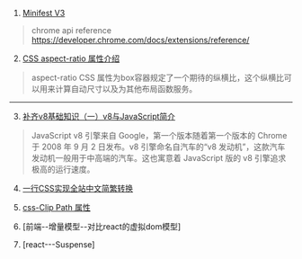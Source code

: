 1. [Minifest V3](https://developer.chrome.com/docs/extensions/mv3/intro/platform-vision/)
> chrome api reference https://developer.chrome.com/docs/extensions/reference/

2. [CSS aspect-ratio 属性介绍](https://web.dev/aspect-ratio/) 

> aspect-ratio  CSS 属性为box容器规定了一个期待的纵横比，这个纵横比可以用来计算自动尺寸以及为其他布局函数服务。

*****
3. [补齐v8基础知识（一）v8与JavaScript简介](https://mp.weixin.qq.com/s/XB3n7aGz6ntPRJwwaDSRMw)

> JavaScript v8 引擎来自 Google，第一个版本随着第一个版本的 Chrome 于 2008 年 9 月 2 日发布。v8 引擎命名自汽车的“v8 发动机”，这款汽车发动机一般用于中高端的汽车。这也寓意着 JavaScript 版的 v8 引擎追求极高的运行速度。

4. [一行CSS实现全站中文简繁转换](https://www.zhangxinxu.com/wordpress/2021/01/css-simplified-traditional-chinese/)

5. [css-Clip Path 属性](https://ishadeed.com/article/clip-path/)

6. [前端--增量模型--对比react的虚拟dom模型]

7. [react---Suspense]